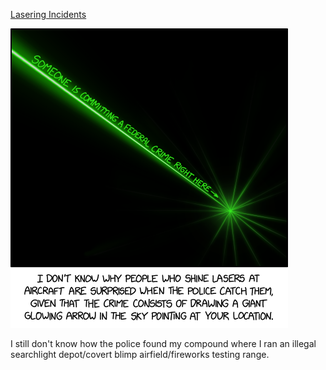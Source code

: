 [Lasering Incidents](https://xkcd.com/3030)

![Lasering Incidents](./random_comic.png)

I still don't know how the police found my compound where I ran an illegal searchlight depot/covert blimp airfield/fireworks testing range.

